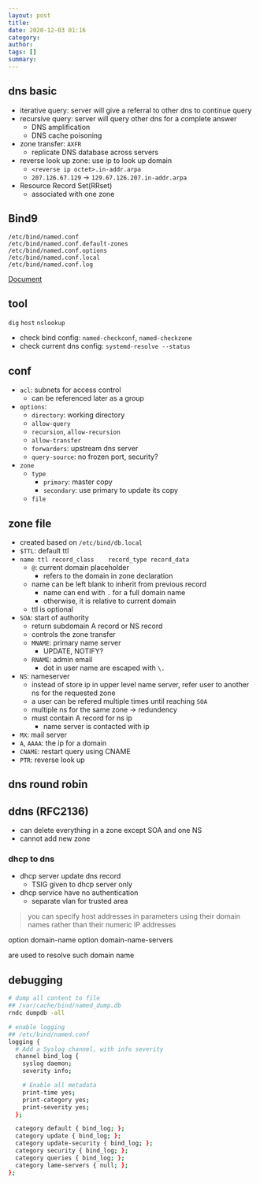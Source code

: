 ```yaml
---
layout: post
title: 
date: 2020-12-03 01:16
category: 
author: 
tags: []
summary: 
---
```


## dns basic

* iterative query: server will give a referral to other dns to continue query
* recursive query: server will query other dns for a complete answer
  * DNS amplification
  * DNS cache poisoning
* zone transfer: `AXFR`
  * replicate DNS database across servers
* reverse look up zone: use ip to look up domain
  * `<reverse ip octet>.in-addr.arpa`
  * `207.126.67.129` -> `129.67.126.207.in-addr.arpa`
* Resource Record Set(RRset)
  * associated with one zone

## Bind9

```
/etc/bind/named.conf
/etc/bind/named.conf.default-zones
/etc/bind/named.conf.options
/etc/bind/named.conf.local
/etc/bind/named.conf.log
```

[Document](https://bind9.readthedocs.io/en/latest/reference.html)

## tool

`dig`
`host`
`nslookup`

* check bind config: `named-checkconf`, `named-checkzone`
* check current dns config: `systemd-resolve --status`

## conf

* `acl`: subnets for access control
  * can be referenced later as a group
* `options`:
  * `directory`: working directory
  * `allow-query`
  * `recursion`, `allow-recursion`
  * `allow-transfer`
  * `forwarders`: upstream dns server
  * `query-source`: no frozen port, security?
* `zone`
  * `type`
    * `primary`: master copy
    * `secondary`: use primary to update its copy
  * `file`

## zone file

* created based on `/etc/bind/db.local`
* `$TTL`: default ttl
* `name ttl record_class	record_type record_data`
  * `@`: current domain placeholder
    * refers to the domain in zone declaration
  * name can be left blank to inherit from previous record
    * name can end with `.` for a full domain name
    * otherwise, it is relative to current domain
  * ttl is optional
* `SOA`: start of authority
  * return subdomain A record or NS record
  * controls the zone transfer
  * `MNAME`: primary name server
    * UPDATE, NOTIFY?
  * `RNAME`: admin email
    * dot in user name are escaped with `\.`
* `NS`: nameserver
  * instead of store ip in upper level name server, refer user to another ns for the requested zone
  * a user can be refered multiple times until reaching `SOA`
  * multiple ns for the same zone -> redundency
  * must contain A record for ns ip
    * name server is contacted with ip
* `MX`: mail server
* `A`, `AAAA`: the ip for a domain
* `CNAME`: restart query using CNAME
* `PTR`: reverse look up

## dns round robin


## ddns (RFC2136)

* can delete everything in a zone except SOA and one NS
* cannot add new zone

### dhcp to dns

* dhcp server update dns record
  * TSIG given to dhcp server only
* dhcp service have no authentication
  * separate vlan for trusted area

> you can specify host addresses in parameters using their domain names rather than their numeric IP addresses

option domain-name
option domain-name-servers 

are used to resolve such domain name

## debugging 

```bash
# dump all content to file
## /var/cache/bind/named_dump.db
rndc dumpdb -all

# enable logging
## /etc/bind/named.conf
logging {
  # Add a Syslog channel, with info severity
  channel bind_log {
    syslog daemon;
    severity info;

    # Enable all metadata
    print-time yes;
    print-category yes;
    print-severity yes;
  };

  category default { bind_log; };
  category update { bind_log; };
  category update-security { bind_log; };
  category security { bind_log; };
  category queries { bind_log; };
  category lame-servers { null; };
};
```
